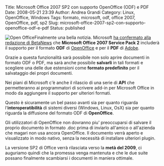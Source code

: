 Title: Microsoft Office 2007 SP2 con supporto OpenOffice (ODF) e PDF
Date: 2008-05-21 23:39
Author: Andrea Grandi
Category: Linux, OpenOffice, Windows
Tags: formato, microsoft, odf, office 2007, OpenOffice, pdf, sp2
Slug: microsoft-office-2007-sp2-con-supporto-openoffice-odf-e-pdf
Status: published

![Open
Office](http://www.andreagrandi.it/wp-content/uploads/2008/05/openofficelogo.thumbnail.jpg)Finalmente
una bella notizia. Microsoft [ha confermato alla redazione di
BetaNews](http://www.betanews.com/article/Next_Office_2007_service_pack_will_include_ODF_PDF_support_options/1211343807)
che **Microsoft Office 2007 Service Pack 2** includerà il supporto per
il formato **ODF** di [OpenOffice](http://www.openoffice.org) e per il
**PDF** di [Adobe](http://www.adobe.com).

Grazie a questa funzionalità sarà possibile non solo aprire documenti in
formato ODF o PDF, ma sarà anche possibile **salvarli** in tali formati
e scegliere una delle due estensioni come **formato predefinito** per il
salvataggio dei propri documenti.

Nei piani di Microsoft c'è anche il rilascio di una serie di **API** che
permetteranno ai programmatori di scrivere add-in per Microsoft Office
in modo da aggiungere il supporto per ulteriori formati.

Questo è sicuramente un bel passo avanti sia per quanto riguarda
l'**interoperatibilità** di sistemi diversi (Windows, Linux, OsX) sia
per quanto riguarda la diffusione del formato ODF di **OpenOffice**.

Gli utilizzatori di OpenOffice non dovranno piu' preoccuparsi di salvare
il proprio documento in formato .doc prima di inviarlo all'amico o
all'azienda che magari non usa ancora OpenOffice. Il documento verrà
aperto e visualizzato in modo nativo, senza la necessità di installare
ulteriori plugin.

La versione SP2 di Office verrà rilasciata verso la **metà del 2009**,
ci auguriamo quindi che la promessa venga mantenuta e che le due suite
possano finalmente scambiarsi i documenti in maniera ottimale.
